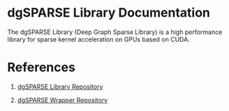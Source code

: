 # dgSPARSE Library Documentation
The dgSPARSE Library (Deep Graph Sparse Library) is a high performance library for sparse kernel acceleration on GPUs based on CUDA.

# References

1. [dgSPARSE Library Repository](url=https://github.com/dgSPARSE/dgSPARSE-Library)

2. [dgSPARSE Wrapper Repository](url=https://github.com/dgSPARSE/dgSPARSE-Wrapper)
